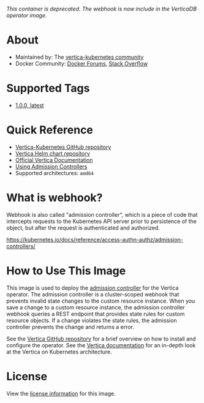 _This container is deprecated.  The webhook is now include in the VerticaDB operator image._

# About

* Maintained by: The [vertica-kubernetes community](https://github.com/vertica/vertica-kubernetes)
* Docker Community: [Docker Forums](https://forums.docker.com/), [Stack Overflow](https://stackoverflow.com/questions/tagged/docker)

# Supported Tags
* [1.0.0, latest](https://github.com/vertica/vertica-kubernetes/blob/v1.0.0/docker-webhook/Dockerfile)

# Quick Reference

* [Vertica-Kubernetes GitHub repository](https://github.com/vertica/vertica-kubernetes)
* [Vertica Helm chart repository](https://github.com/vertica/charts)
* [Official Vertica Documentation](https://www.vertica.com/docs/11.0.x/HTML/Content/Home.htm)
* [Using Admission Controllers](https://kubernetes.io/docs/reference/access-authn-authz/admission-controllers/)
* Supported architectures: `amd64`

# What is webhook?

Webhook is also called "admission controller", which is a piece of code that intercepts requests to the Kubernetes API server prior to persistence of the object, but after the request is authenticated and authorized.

https://kubernetes.io/docs/reference/access-authn-authz/admission-controllers/

# How to Use This Image

This image is used to deploy the [admission controller](https://kubernetes.io/docs/reference/access-authn-authz/admission-controllers/) for the Vertica operator. The admission controller is a cluster-scoped webhook that prevents invalid state changes to the custom resource instance. When you save a change to a custom resource instance, the admission controller webhook queries a REST endpoint that provides state rules for custom resource objects. If a change violates the state rules, the admission controller prevents the change and returns a error.

See the [Vertica GitHub repository](https://github.com/vertica/vertica-kubernetes) for a brief overview on how to install and configure the operator. See the [Vertica documentation](https://www.vertica.com/docs/11.0.x/HTML/Content/Authoring/Containers/ContainerizedVertica.htm) for an in-depth look at the Vertica on Kubernetes architecture.

# License

View the [license information](https://www.vertica.com/end-user-license-agreement-ce-version/) for this image.
